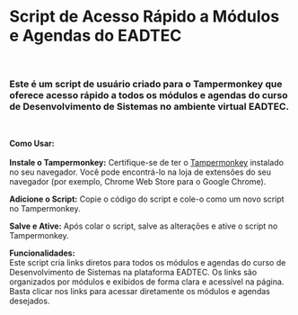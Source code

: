 # Script de Acesso Rápido a Módulos e Agendas do EADTEC
<br/>

### Este é um script de usuário criado para o Tampermonkey que oferece acesso rápido a todos os módulos e agendas do curso de Desenvolvimento de Sistemas no ambiente virtual EADTEC.

<br/>

**Como Usar:**
<br/><br>
**Instale o Tampermonkey:**
Certifique-se de ter o [Tampermonkey](https://chromewebstore.google.com/detail/tampermonkey/dhdgffkkebhmkfjojejmpbldmpobfkfo) instalado no seu navegador. Você pode encontrá-lo na loja de extensões do seu navegador (por exemplo, Chrome Web Store para o Google Chrome).

**Adicione o Script:**
Copie o código do script e cole-o como um novo script no Tampermonkey.

**Salve e Ative:**
Após colar o script, salve as alterações e ative o script no Tampermonkey.

**Funcionalidades:**
<br>
Este script cria links diretos para todos os módulos e agendas do curso de Desenvolvimento de Sistemas na plataforma EADTEC.
Os links são organizados por módulos e exibidos de forma clara e acessível na página.
Basta clicar nos links para acessar diretamente os módulos e agendas desejados.
